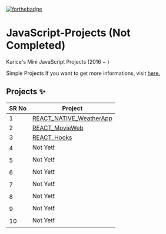 <!-- ALL-CONTRIBUTORS-BADGE:START - Do not remove or modify this section -->

[![forthebadge](https://forthebadge.com/images/badges/made-with-javascript.svg)](https://forthebadge.com)

# JavaScript-Projects (Not Completed)

Karice's Mini JavaScript Projects (2016 ~ ) 

Simple Projects If you want to get more informations, visit [here.](https://karice.tistory.com/)


## Projects ✨

SR No   | Project 
--- | --- 
1 | [REACT_NATIVE_WeatherApp](https://github.com/kl529/Python_Projects/tree/main/01.%20Tetris) 
2 | [REACT_MovieWeb](https://github.com/kl529/Python_Projects/tree/main/02.%20Matgo%20Game%20(Korean%20Traditonal%20Card%20Game))
3 | [REACT_Hooks](https://github.com/kl529/Python_Projects/tree/main/03.%20Simple%20Algorithms) 
4 | Not Yet❗
5 | Not Yet❗
6 | Not Yet❗
7 | Not Yet❗
8 | Not Yet❗
9 | Not Yet❗
10 | Not Yet❗
